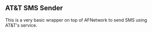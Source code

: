 ## AT&T SMS Sender

This is a very basic wrapper on top of AFNetwork to send SMS using AT&T's service.